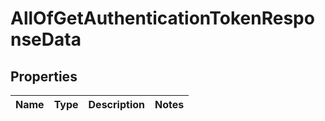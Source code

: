 # AllOfGetAuthenticationTokenResponseData

## Properties
Name | Type | Description | Notes
------------ | ------------- | ------------- | -------------
